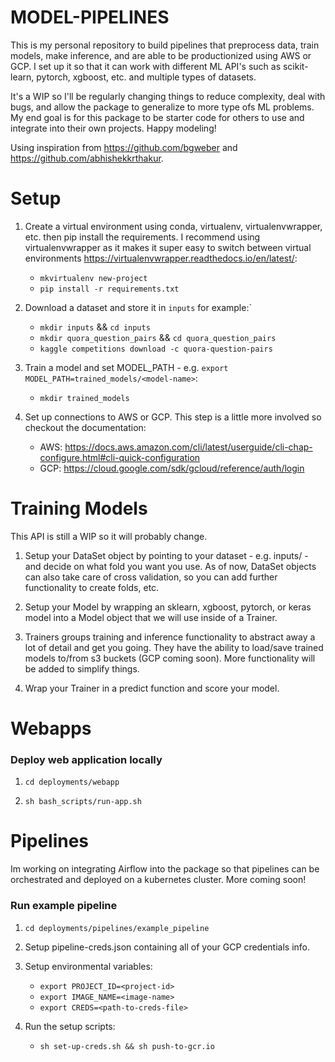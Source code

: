 # MODEL-PIPELINES

This is my personal repository to build pipelines that preprocess data, train models, make inference, and are able to be productionized using AWS or GCP. I set up it so that it can work with different ML API's such as scikit-learn, pytorch, xgboost, etc. and multiple types of datasets. 

It's a WIP so I'll be regularly changing things to reduce complexity, deal with bugs, and allow the package to generalize to more type ofs ML problems. My end goal is for this package to be starter code for others to use and integrate into their own projects. Happy modeling!

Using inspiration from https://github.com/bgweber and https://github.com/abhishekkrthakur.

# Setup

1. Create a virtual environment using conda, virtualenv, virtualenvwrapper, etc. then pip install the requirements. I recommend using virtualenvwrapper as it makes it super easy to switch between virtual environments https://virtualenvwrapper.readthedocs.io/en/latest/:

    - `mkvirtualenv new-project`
    - `pip install -r requirements.txt`

2. Download a dataset and store it in `inputs` for example:`
    - `mkdir inputs` && `cd inputs`
    - `mkdir quora_question_pairs` && `cd quora_question_pairs`
    - `kaggle competitions download -c quora-question-pairs`

3. Train a model and set MODEL_PATH - e.g. `export MODEL_PATH=trained_models/<model-name>`:

    - `mkdir trained_models`

4. Set up connections to AWS or GCP. This step is a little more involved so checkout the documentation:

    - AWS: https://docs.aws.amazon.com/cli/latest/userguide/cli-chap-configure.html#cli-quick-configuration
    - GCP: https://cloud.google.com/sdk/gcloud/reference/auth/login

# Training Models

This API is still a WIP so it will probably change.

1. Setup your DataSet object by pointing to your dataset - e.g. inputs/<data-folder> - and decide on what fold you want you use. As of now, DataSet objects can also take care of cross validation, so you can add further functionality to create folds, etc. 

2. Setup your Model by wrapping an sklearn, xgboost, pytorch, or keras model into a Model object that we will use inside of a Trainer.

3. Trainers groups training and inference functionality to abstract away a lot of detail and get you going. They have the ability to load/save trained models to/from s3 buckets (GCP coming soon). More functionality will be added to simplify things.

4. Wrap your Trainer in a predict function and score your model.

# Webapps

### Deploy web application locally

1. `cd deployments/webapp`

2. `sh bash_scripts/run-app.sh`


# Pipelines

Im working on integrating Airflow into the package so that pipelines can be orchestrated and deployed on a kubernetes cluster. More coming soon!


### Run example pipeline

1. `cd deployments/pipelines/example_pipeline`

2. Setup pipeline-creds.json containing all of your GCP credentials info.

3. Setup environmental variables:
    - `export PROJECT_ID=<project-id>`
    - `export IMAGE_NAME=<image-name>`
    - `export CREDS=<path-to-creds-file>`

4. Run the setup scripts:
    - `sh set-up-creds.sh && sh push-to-gcr.io`
